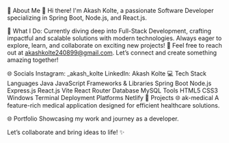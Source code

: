 💫 About Me
👋 Hi there! I'm Akash Kolte,
a passionate Software Developer specializing in Spring Boot, Node.js, and React.js.

🚀 What I Do:
Currently diving deep into Full-Stack Development, crafting impactful and scalable solutions with modern technologies.
Always eager to explore, learn, and collaborate on exciting new projects!
📩 Feel free to reach out at akashkolte240899@gmail.com.
Let’s connect and create something amazing together!

🌐 Socials
Instagram:
_akash_kolte
LinkedIn:
Akash Kolte
💻 Tech Stack
Languages
Java
JavaScript
Frameworks & Libraries
Spring Boot
Node.js
Express.js
React.js
Vite
React Router
Database
MySQL
Tools
HTML5
CSS3
Windows Terminal
Deployment Platforms
Netlify
📂 Projects
🌐 ak-medical
A feature-rich medical application designed for efficient healthcare solutions.

🌐 Portfolio
Showcasing my work and journey as a developer.

Let’s collaborate and bring ideas to life! ✨
